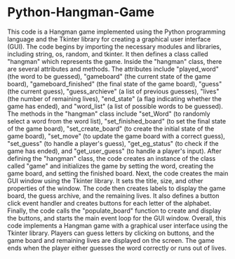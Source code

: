 # Python-Hangman-Game
This code is a Hangman game implemented using the Python programming language and the Tkinter library for creating a graphical user interface (GUI). The code begins by importing the necessary modules and libraries, including string, os, random, and tkinter. It then defines a class called "hangman" which represents the game. Inside the "hangman" class, there are several attributes and methods. The attributes include "played_word" (the word to be guessed), "gameboard" (the current state of the game board), "gameboard_finished" (the final state of the game board), "guess" (the current guess), "guess_archieve" (a list of previous guesses), "lives" (the number of remaining lives), "end_state" (a flag indicating whether the game has ended), and "word_list" (a list of possible words to be guessed). The methods in the "hangman" class include "set_Word" (to randomly select a word from the word list), "set_finished_board" (to set the final state of the game board), "set_create_board" (to create the initial state of the game board), "set_move" (to update the game board with a correct guess), "set_guess" (to handle a player's guess), "get_eg_status" (to check if the game has ended), and "get_user_guess" (to handle a player's input). After defining the "hangman" class, the code creates an instance of the class called "game" and initializes the game by setting the word, creating the game board, and setting the finished board. Next, the code creates the main GUI window using the Tkinter library. It sets the title, size, and other properties of the window. The code then creates labels to display the game board, the guess archive, and the remaining lives. It also defines a button click event handler and creates buttons for each letter of the alphabet. Finally, the code calls the "populate_board" function to create and display the buttons, and starts the main event loop for the GUI window. Overall, this code implements a Hangman game with a graphical user interface using the Tkinter library. Players can guess letters by clicking on buttons, and the game board and remaining lives are displayed on the screen. The game ends when the player either guesses the word correctly or runs out of lives.
